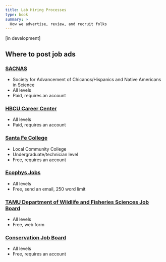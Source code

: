 ```yaml
---
title: Lab Hiring Processes
type: book
summary: >
  How we advertise, review, and recruit folks
---
```


[in development]

## Where to post job ads

### [SACNAS](https://careercenter.sacnas.org/employer/login/?goto=%2Fr%2Fjobs%2Fpost%2Fpost%2Ecfm%3Fsite%5Fid%3D22731)
* Society for Advancement of Chicanos/Hispanics and Native Americans in Science
* All levels
* Paid, requires an account

### [HBCU Career Center](https://jobs.thehbcucareercenter.com/employer/login/?goto=%2Femployer%2Fpost%2F)
* All levels
* Paid, requires an account

### [Santa Fe College](https://employers.emsicc.com/sfcollege/login)
* Local Community College
* Undergraduate/technician level
* Free, requires an account

### [Ecophys Jobs](http://ecophys-jobs.org/positions.html)
* All levels
* Free, send an email, 250 word limit

### [TAMU Department of Wildlife and Fisheries Sciences Job Board](https://wfscjobs.tamu.edu/job-entry-form/)
* All levels
* Free, web form

### [Conservation Job Board](https://www.conservationjobboard.com/select-organization-job-type)
* All levels
* Free, requires an account
